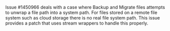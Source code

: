 Issue #1450966 deals with a case where Backup and Migrate files attempts to unwrap
a file path into a system path. For files stored on a remote file system such as
cloud storage there is no real file system path. This issue provides a patch that
uses stream wrappers to handle this properly.